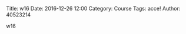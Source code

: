 Title: w16
Date: 2016-12-26 12:00
Category: Course
Tags: acce!
Author: 40523214

w16

<!-- PELICAN_END_SUMMARY -->

<!-- 導入 Brython 標準程式庫 -->
 
<script type="text/javascript" src="https://cdn.jsdelivr.net/gh/brython-dev/brython@master/www/src/brython_dist.js">
</script>
 
<!-- 啟動 Brython -->
<script>
window.onload=function(){
brython(1);
}
</script>

<!-- 以下實際利用  Brython 畫圖 -->



